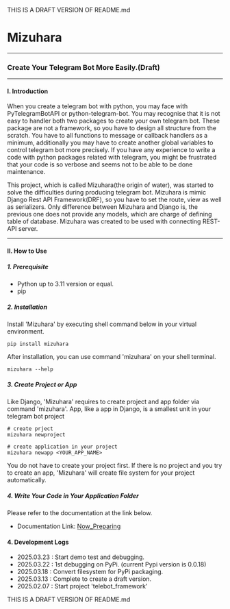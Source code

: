 THIS IS A DRAFT VERSION OF README.md

# Mizuhara

---

### Create Your Telegram Bot More Easily.(Draft)

---

#### I. Introduction

When you create a telegram bot with python, you may face with PyTelegramBotAPI or python-telegram-bot.
You may recognise that it is not easy to handler both two packages to create your own telegram bot.
These package are not a framework, so you have to design all structure from the scratch. 
You have to all functions to message or callback handlers as a minimum, 
additionally you may have to create another global variables to control telegram bot more precisely.
If you have any experience to write a code with python packages related with telegram, 
you might be frustrated that your code is so verbose and seems not to be able to be done maintenance.

This project, which is called Mizuhara(the origin of water), was started to solve the difficulties during producing telegram bot.
Mizuhara is mimic Django Rest API Framework(DRF), so you have to set the route, view as well as serializers.
Only difference between Mizuhara and Django is, the previous one does not provide any models, which are charge of defining table of database.
Mizuhara was created to be used with connecting REST-API server.

---

#### II. How to Use

##### 1. Prerequisite

* Python up to 3.11 version or equal.
* pip

##### 2. Installation

Install 'Mizuhara' by executing shell command below in your virtual environment.

```commandline
pip install mizuhara
```

After installation, you can use command 'mizuhara' on your shell terminal.

```commandline
mizuhara --help
```

##### 3. Create Project or App

Like Django, 'Mizuhara' requires to create project and app folder via command 'mizuhara'.
App, like a app in Django, is a smallest unit in your telegram bot project

```commandline
# create prject
mizuhara newproject

# create application in your project
mizuhara newapp <YOUR_APP_NAME>
```
You do not have to create your project first. 
If there is no project and you try to create an app, 'Mizuhara' will create file system for your project automatically.

##### 4. Write Your Code in Your Application Folder

Please refer to the documentation at the link below.

* Documentation Link: <a href="#"> Now_Preparing </a>


#### 4. Development Logs

* 2025.03.23 : Start demo test and debugging.
* 2025.03.22 : 1st debugging on PyPi. (current Pypi version is 0.0.18)
* 2025.03.18 : Convert filesystem for PyPi packaging.
* 2025.03.13 : Complete to create a draft version.
* 2025.02.07 : Start project 'telebot_framework'


THIS IS A DRAFT VERSION OF README.md
